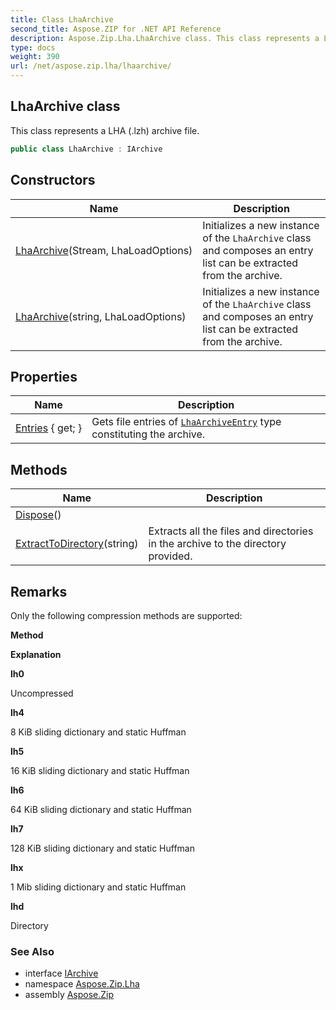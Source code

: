 ```yaml
---
title: Class LhaArchive
second_title: Aspose.ZIP for .NET API Reference
description: Aspose.Zip.Lha.LhaArchive class. This class represents a LHA .lzh archive file
type: docs
weight: 390
url: /net/aspose.zip.lha/lhaarchive/
---
```

## LhaArchive class

This class represents a LHA (.lzh) archive file.

```csharp
public class LhaArchive : IArchive
```

## Constructors

| Name | Description |
| --- | --- |
| [LhaArchive](lhaarchive/#constructor)(Stream, LhaLoadOptions) | Initializes a new instance of the `LhaArchive` class and composes an entry list can be extracted from the archive. |
| [LhaArchive](lhaarchive/#constructor_1)(string, LhaLoadOptions) | Initializes a new instance of the `LhaArchive` class and composes an entry list can be extracted from the archive. |

## Properties

| Name | Description |
| --- | --- |
| [Entries](../../aspose.zip.lha/lhaarchive/entries/) { get; } | Gets file entries of [`LhaArchiveEntry`](../lhaarchiveentry/) type constituting the archive. |

## Methods

| Name | Description |
| --- | --- |
| [Dispose](../../aspose.zip.lha/lhaarchive/dispose/)() |  |
| [ExtractToDirectory](../../aspose.zip.lha/lhaarchive/extracttodirectory/)(string) | Extracts all the files and directories in the archive to the directory provided. |

## Remarks

Only the following compression methods are supported:

**Method**

**Explanation**

**lh0**

Uncompressed

**lh4**

8 KiB sliding dictionary and static Huffman

**lh5**

16 KiB sliding dictionary and static Huffman

**lh6**

64 KiB sliding dictionary and static Huffman

**lh7**

128 KiB sliding dictionary and static Huffman

**lhx**

1 Mib sliding dictionary and static Huffman

**lhd**

Directory

### See Also

* interface [IArchive](../../aspose.zip/iarchive/)
* namespace [Aspose.Zip.Lha](../../aspose.zip.lha/)
* assembly [Aspose.Zip](../../)


